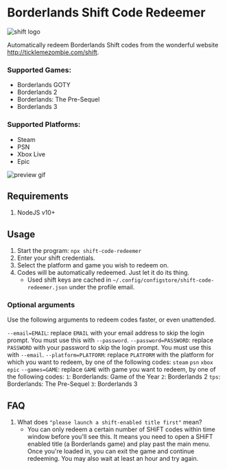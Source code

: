 # Borderlands Shift Code Redeemer

![shift logo](https://shift.gearboxsoftware.com/assets/logo-91afdafa421f05688bd3a7adcdbe96e3a4d94a45bf8c246dd9c1935f6b500582.svg "Shift Logo")

Automatically redeem Borderlands Shift codes from the wonderful website http://ticklemezombie.com/shift.

### Supported Games:

- Borderlands GOTY
- Borderlands 2
- Borderlands: The Pre-Sequel
- Borderlands 3

### Supported Platforms:

- Steam
- PSN
- Xbox Live
- Epic

![preview gif](preview.gif)

## Requirements

1. NodeJS v10+

## Usage

1. Start the program: `npx shift-code-redeemer`
1. Enter your shift credentials.
1. Select the platform and game you wish to redeem on.
1. Codes will be automatically redeemed. Just let it do its thing.
    - Used shift keys are cached in `~/.config/configstore/shift-code-redeemer.json` under the profile email.

### Optional arguments

Use the following arguments to redeem codes faster, or even unattended.

`--email=EMAIL`: replace `EMAIL` with your email address to skip the login prompt. You must use this with `--password`.
`--password=PASSWORD`: replace `PASSWORD` with your password to skip the login prompt. You must use this with `--email`.
`--platform=PLATFORM`: replace `PLATFORM` with the platform for which you want to redeem, by one of the following codes:
    `steam`
    `psn`
    `xbox`
    `epic`
`--games=GAME`: replace `GAME` with game you want to redeem, by one of the following codes:
    `1`: Borderlands: Game of the Year
    `2`: Borderlands 2
    `tps`: Borderlands: The Pre-Sequel
    `3`: Borderlands 3

## FAQ

1. What does `"please launch a shift-enabled title first"` mean?
    - You can only redeem a certain number of SHiFT codes within time window before you'll see this. It means you need to open a SHiFT enabled title (a Borderlands game) and play past the main menu. Once you're loaded in, you can exit the game and continue redeeming. You may also wait at least an hour and try again.

